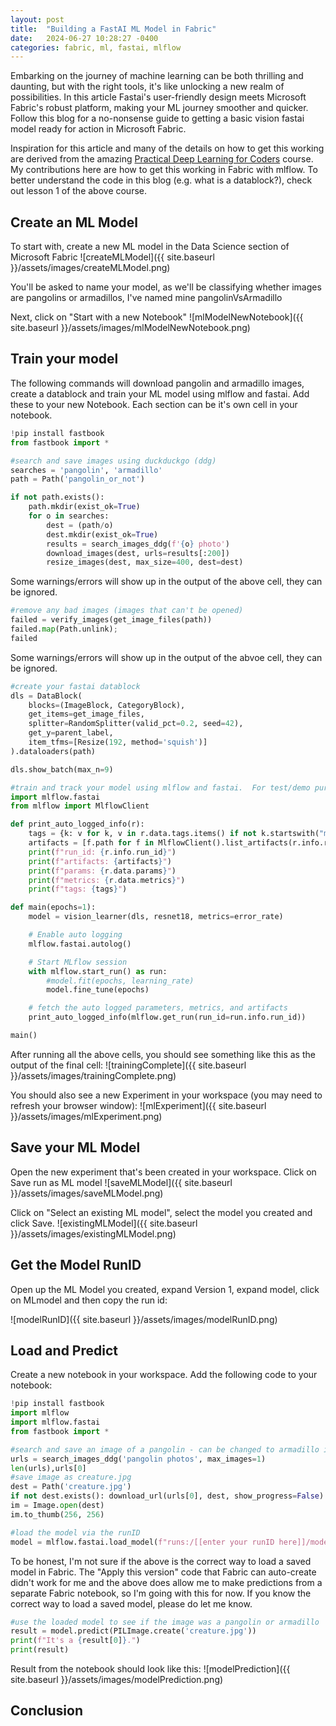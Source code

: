 ```yaml
---
layout: post
title:  "Building a FastAI ML Model in Fabric"
date:   2024-06-27 10:28:27 -0400
categories: fabric, ml, fastai, mlflow
---
```


Embarking on the journey of machine learning can be both thrilling and daunting, but with the right tools, it's like unlocking a new realm of possibilities.  In this article Fastai's user-friendly design meets Microsoft Fabric's robust platform, making your ML journey smoother and quicker. Follow this blog for a no-nonsense guide to getting a basic vision fastai model ready for action in Microsoft Fabric.

Inspiration for this article and many of the details on how to get this working are derived from the amazing [Practical Deep Learning for Coders](https://course.fast.ai/) course.  My contributions here are how to get this working in Fabric with mlflow.  To better understand the code in this blog (e.g. what is a datablock?), check out lesson 1 of the above course.

## Create an ML Model

To start with, create a new ML model in the Data Science section of Microsoft Fabric
![createMLModel]({{ site.baseurl }}/assets/images/createMLModel.png)

You'll be asked to name your model, as we'll be classifying whether images are pangolins or armadillos, I've named mine pangolinVsArmadillo

Next, click on "Start with a new Notebook"
![mlModelNewNotebook]({{ site.baseurl }}/assets/images/mlModelNewNotebook.png)

## Train your model
The following commands will download pangolin and armadillo images, create a datablock and train your ML model using mlflow and fastai.  Add these to your new Notebook.  Each section can be it's own cell in your notebook.

```python
!pip install fastbook
from fastbook import *
```

```python
#search and save images using duckduckgo (ddg)
searches = 'pangolin', 'armadillo'
path = Path('pangolin_or_not')

if not path.exists():
    path.mkdir(exist_ok=True)
    for o in searches:
        dest = (path/o)
        dest.mkdir(exist_ok=True)
        results = search_images_ddg(f'{o} photo')
        download_images(dest, urls=results[:200])
        resize_images(dest, max_size=400, dest=dest)
```

Some warnings/errors will show up in the output of the above cell, they can be ignored.


```python
#remove any bad images (images that can't be opened)
failed = verify_images(get_image_files(path))
failed.map(Path.unlink);
failed
```

Some warnings/errors will show up in the output of the abvoe cell, they can be ignored.

```python
#create your fastai datablock
dls = DataBlock(
    blocks=(ImageBlock, CategoryBlock),
    get_items=get_image_files,
    splitter=RandomSplitter(valid_pct=0.2, seed=42),
    get_y=parent_label,
    item_tfms=[Resize(192, method='squish')]
).dataloaders(path)

dls.show_batch(max_n=9)
```

```python
#train and track your model using mlflow and fastai.  For test/demo purposes, we'll only do a 1 epoch of training
import mlflow.fastai
from mlflow import MlflowClient

def print_auto_logged_info(r):
    tags = {k: v for k, v in r.data.tags.items() if not k.startswith("mlflow.")}
    artifacts = [f.path for f in MlflowClient().list_artifacts(r.info.run_id, "model")]
    print(f"run_id: {r.info.run_id}")
    print(f"artifacts: {artifacts}")
    print(f"params: {r.data.params}")
    print(f"metrics: {r.data.metrics}")
    print(f"tags: {tags}")

def main(epochs=1):
    model = vision_learner(dls, resnet18, metrics=error_rate)

    # Enable auto logging
    mlflow.fastai.autolog()

    # Start MLflow session
    with mlflow.start_run() as run:
        #model.fit(epochs, learning_rate)
        model.fine_tune(epochs)

    # fetch the auto logged parameters, metrics, and artifacts
    print_auto_logged_info(mlflow.get_run(run_id=run.info.run_id))

main()
```

After running all the above cells, you should see something like this as the output of the final cell:
![trainingComplete]({{ site.baseurl }}/assets/images/trainingComplete.png)

You should also see a new Experiment in your workspace (you may need to refresh your browser window):
![mlExperiment]({{ site.baseurl }}/assets/images/mlExperiment.png)

## Save your ML Model

Open the new experiment that's been created in your workspace.  Click on Save run as ML model
![saveMLModel]({{ site.baseurl }}/assets/images/saveMLModel.png)

Click on "Select an existing ML model", select the model you created and click Save.
![existingMLModel]({{ site.baseurl }}/assets/images/existingMLModel.png)

## Get the Model RunID

Open up the ML Model you created, expand Version 1, expand model, click on MLmodel and then copy the run id:

![modelRunID]({{ site.baseurl }}/assets/images/modelRunID.png)

## Load and Predict

Create a new notebook in your workspace.  Add the following code to your notebook:

```python
!pip install fastbook
import mlflow
import mlflow.fastai
from fastbook import *

#search and save an image of a pangolin - can be changed to armadillo in the line below if you want
urls = search_images_ddg('pangolin photos', max_images=1)
len(urls),urls[0]
#save image as creature.jpg
dest = Path('creature.jpg')
if not dest.exists(): download_url(urls[0], dest, show_progress=False)
im = Image.open(dest)
im.to_thumb(256, 256)
```

```python
#load the model via the runID
model = mlflow.fastai.load_model(f"runs:/[[enter your runID here]]/model")
```

To be honest, I'm not sure if the above is the correct way to load a saved model in Fabric.  The "Apply this version" code that Fabric can auto-create didn't work for me and the above does allow me to make predictions from a separate Fabric notebook, so I'm going with this for now.  If you know the correct way to load a saved model, please do let me know.

```python
#use the loaded model to see if the image was a pangolin or armadillo
result = model.predict(PILImage.create('creature.jpg'))
print(f"It's a {result[0]}.")
print(result)
```

Result from the notebook should look like this:
![modelPrediction]({{ site.baseurl }}/assets/images/modelPrediction.png)

## Conclusion
